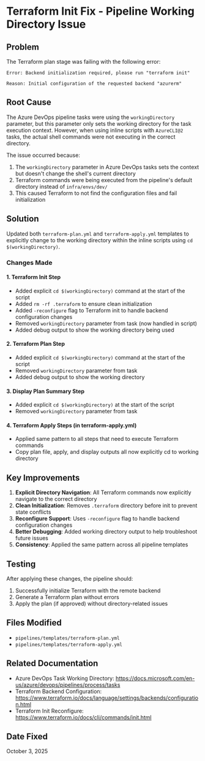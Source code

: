 # Terraform Init Fix - Pipeline Working Directory Issue

## Problem

The Terraform plan stage was failing with the following error:

```
Error: Backend initialization required, please run "terraform init"

Reason: Initial configuration of the requested backend "azurerm"
```

## Root Cause

The Azure DevOps pipeline tasks were using the `workingDirectory` parameter, but this parameter only sets the working directory for the task execution context. However, when using inline scripts with `AzureCLI@2` tasks, the actual shell commands were not executing in the correct directory.

The issue occurred because:

1. The `workingDirectory` parameter in Azure DevOps tasks sets the context but doesn't change the shell's current directory
2. Terraform commands were being executed from the pipeline's default directory instead of `infra/envs/dev/`
3. This caused Terraform to not find the configuration files and fail initialization

## Solution

Updated both `terraform-plan.yml` and `terraform-apply.yml` templates to explicitly change to the working directory within the inline scripts using `cd $(workingDirectory)`.

### Changes Made

#### 1. Terraform Init Step

- Added explicit `cd $(workingDirectory)` command at the start of the script
- Added `rm -rf .terraform` to ensure clean initialization
- Added `-reconfigure` flag to Terraform init to handle backend configuration changes
- Removed `workingDirectory` parameter from task (now handled in script)
- Added debug output to show the working directory being used

#### 2. Terraform Plan Step

- Added explicit `cd $(workingDirectory)` command at the start of the script
- Removed `workingDirectory` parameter from task
- Added debug output to show the working directory

#### 3. Display Plan Summary Step

- Added explicit `cd $(workingDirectory)` at the start of the script
- Removed `workingDirectory` parameter from task

#### 4. Terraform Apply Steps (in terraform-apply.yml)

- Applied same pattern to all steps that need to execute Terraform commands
- Copy plan file, apply, and display outputs all now explicitly cd to working directory

## Key Improvements

1. **Explicit Directory Navigation**: All Terraform commands now explicitly navigate to the correct directory
2. **Clean Initialization**: Removes `.terraform` directory before init to prevent state conflicts
3. **Reconfigure Support**: Uses `-reconfigure` flag to handle backend configuration changes
4. **Better Debugging**: Added working directory output to help troubleshoot future issues
5. **Consistency**: Applied the same pattern across all pipeline templates

## Testing

After applying these changes, the pipeline should:

1. Successfully initialize Terraform with the remote backend
2. Generate a Terraform plan without errors
3. Apply the plan (if approved) without directory-related issues

## Files Modified

- `pipelines/templates/terraform-plan.yml`
- `pipelines/templates/terraform-apply.yml`

## Related Documentation

- Azure DevOps Task Working Directory: https://docs.microsoft.com/en-us/azure/devops/pipelines/process/tasks
- Terraform Backend Configuration: https://www.terraform.io/docs/language/settings/backends/configuration.html
- Terraform Init Reconfigure: https://www.terraform.io/docs/cli/commands/init.html

## Date Fixed

October 3, 2025
